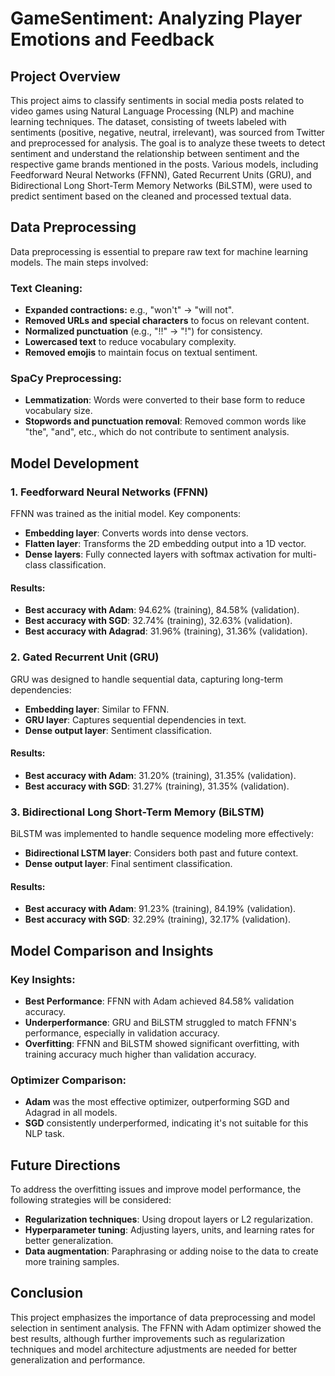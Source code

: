 # GameSentiment: Analyzing Player Emotions and Feedback

## Project Overview
This project aims to classify sentiments in social media posts related to video games using Natural Language Processing (NLP) and machine learning techniques. The dataset, consisting of tweets labeled with sentiments (positive, negative, neutral, irrelevant), was sourced from Twitter and preprocessed for analysis. The goal is to analyze these tweets to detect sentiment and understand the relationship between sentiment and the respective game brands mentioned in the posts. Various models, including Feedforward Neural Networks (FFNN), Gated Recurrent Units (GRU), and Bidirectional Long Short-Term Memory Networks (BiLSTM), were used to predict sentiment based on the cleaned and processed textual data.

## Data Preprocessing
Data preprocessing is essential to prepare raw text for machine learning models. The main steps involved:

### Text Cleaning:
- **Expanded contractions:** e.g., "won't" -> "will not".
- **Removed URLs and special characters** to focus on relevant content.
- **Normalized punctuation** (e.g., "!!" -> "!") for consistency.
- **Lowercased text** to reduce vocabulary complexity.
- **Removed emojis** to maintain focus on textual sentiment.

### SpaCy Preprocessing:
- **Lemmatization**: Words were converted to their base form to reduce vocabulary size.
- **Stopwords and punctuation removal**: Removed common words like "the", "and", etc., which do not contribute to sentiment analysis.

## Model Development

### 1. Feedforward Neural Networks (FFNN)
FFNN was trained as the initial model. Key components:
- **Embedding layer**: Converts words into dense vectors.
- **Flatten layer**: Transforms the 2D embedding output into a 1D vector.
- **Dense layers**: Fully connected layers with softmax activation for multi-class classification.

#### Results:
- **Best accuracy with Adam**: 94.62% (training), 84.58% (validation).
- **Best accuracy with SGD**: 32.74% (training), 32.63% (validation).
- **Best accuracy with Adagrad**: 31.96% (training), 31.36% (validation).

### 2. Gated Recurrent Unit (GRU)
GRU was designed to handle sequential data, capturing long-term dependencies:
- **Embedding layer**: Similar to FFNN.
- **GRU layer**: Captures sequential dependencies in text.
- **Dense output layer**: Sentiment classification.

#### Results:
- **Best accuracy with Adam**: 31.20% (training), 31.35% (validation).
- **Best accuracy with SGD**: 31.27% (training), 31.35% (validation).

### 3. Bidirectional Long Short-Term Memory (BiLSTM)
BiLSTM was implemented to handle sequence modeling more effectively:
- **Bidirectional LSTM layer**: Considers both past and future context.
- **Dense output layer**: Final sentiment classification.

#### Results:
- **Best accuracy with Adam**: 91.23% (training), 84.19% (validation).
- **Best accuracy with SGD**: 32.29% (training), 32.17% (validation).

## Model Comparison and Insights

### Key Insights:
- **Best Performance**: FFNN with Adam achieved 84.58% validation accuracy.
- **Underperformance**: GRU and BiLSTM struggled to match FFNN's performance, especially in validation accuracy.
- **Overfitting**: FFNN and BiLSTM showed significant overfitting, with training accuracy much higher than validation accuracy.

### Optimizer Comparison:
- **Adam** was the most effective optimizer, outperforming SGD and Adagrad in all models.
- **SGD** consistently underperformed, indicating it's not suitable for this NLP task.

## Future Directions
To address the overfitting issues and improve model performance, the following strategies will be considered:
- **Regularization techniques**: Using dropout layers or L2 regularization.
- **Hyperparameter tuning**: Adjusting layers, units, and learning rates for better generalization.
- **Data augmentation**: Paraphrasing or adding noise to the data to create more training samples.

## Conclusion
This project emphasizes the importance of data preprocessing and model selection in sentiment analysis. The FFNN with Adam optimizer showed the best results, although further improvements such as regularization techniques and model architecture adjustments are needed for better generalization and performance.
